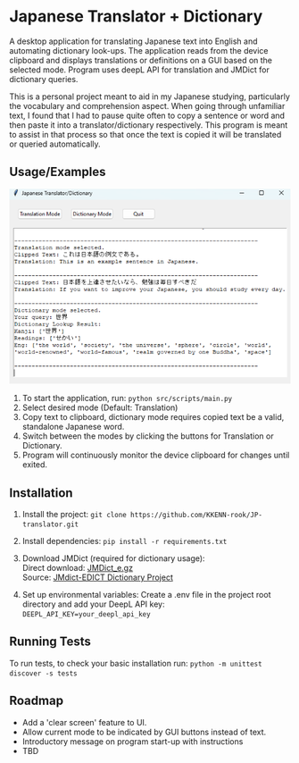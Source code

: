 
# Japanese Translator + Dictionary 

A  desktop application for translating Japanese text into English and automating dictionary look-ups. The application reads from the device clipboard and displays translations or definitions on a GUI based on the selected mode. Program uses deepL API for translation and JMDict for dictionary queries. 

This is a personal project meant to aid in my Japanese studying, particularly the vocabulary and comprehension aspect. When going through unfamiliar text, I found that I had to pause quite often to copy a sentence or word and then paste it into a translator/dictionary respectively. This program is meant to assist in that process so that once the text is copied it will be translated or queried automatically. 



## Usage/Examples

![Application Screenshot](./images/example1.png)

1. To start the application, run: `python src/scripts/main.py`
2. Select desired mode (Default: Translation)
3. Copy text to clipboard, dictionary mode requires copied text be a valid, standalone Japanese word.  
4. Switch between the modes by clicking the buttons for Translation or Dictionary. 
5. Program will continuously monitor the device clipboard for changes until exited. 
## Installation

1. Install the project:
`git clone https://github.com/KKENN-rook/JP-translator.git`

2. Install dependencies:
`pip install -r requirements.txt`  

3. Download JMDict (required for dictionary usage):  
Direct download: [JMDict_e.gz](<http://ftp.edrdg.org/pub/Nihongo/JMdict_e.gz>)  
Source: [JMdict-EDICT Dictionary Project](<https://www.edrdg.org/wiki/index.php/JMdict-EDICT_Dictionary_Project#JMdict/EDICT_JAPANESE/ENGLISH_DICTIONARY_PROJECT>)

4. Set up environmental variables:
Create a .env file in the project root directory and add your DeepL API key:
`DEEPL_API_KEY=your_deepl_api_key`
## Running Tests

To run tests, to check your basic installation run: `python -m unittest discover -s tests`


## Roadmap

- Add a 'clear screen' feature to UI.
- Allow current mode to be indicated by GUI buttons instead of text.
- Introductory message on program start-up with instructions
- TBD
